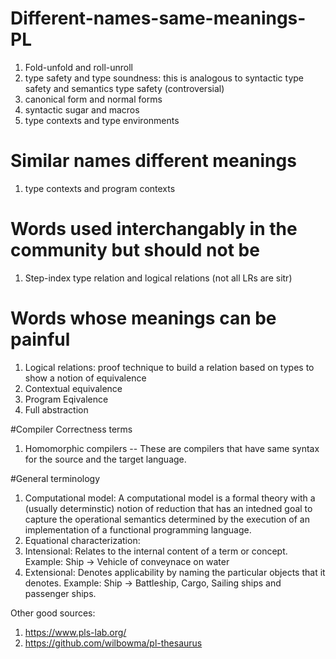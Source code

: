 # Different-names-same-meanings-PL

1. Fold-unfold and roll-unroll
2. type safety and type soundness: this is analogous to syntactic type safety and semantics type safety (controversial)
3. canonical form and normal forms
4. syntactic sugar and macros
5. type contexts and type environments


# Similar names different meanings
1. type contexts and program contexts

# Words used interchangably in the community but should not be
1. Step-index type relation and logical relations (not all LRs are sitr)



# Words whose meanings can be painful
1. Logical relations: proof technique to build a relation based on types to show a notion of equivalence
2. Contextual equivalence
3. Program Eqivalence 
4. Full abstraction


#Compiler Correctness terms
1. Homomorphic compilers -- These are compilers that have same syntax for the source and the target language. 

#General terminology
1. Computational model: A computational model is a formal theory with a (usually determinstic) notion of 
reduction that has an intedned goal to capture the operational semantics determined by the execution of an 
implementation of a functional programming language. 
2. Equational characterization: 
3. Intensional: Relates to the internal content of a term or concept. Example: Ship -> Vehicle of conveynace on water 
4. Extensional: Denotes applicability by naming the particular objects that it denotes. Example: Ship -> Battleship, Cargo, Sailing ships 
and passenger ships. 


Other good sources:
1. https://www.pls-lab.org/
2. https://github.com/wilbowma/pl-thesaurus

